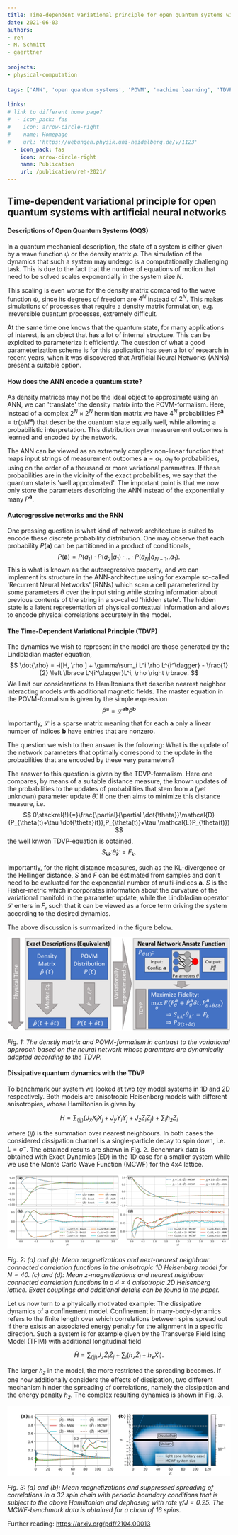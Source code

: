 ```yaml
---
title: Time-dependent variational principle for open quantum systems with artificial neural networks
date: 2021-06-03
authors:
- reh
- M. Schmitt
- gaerttner

projects:
- physical-computation

tags: ['ANN', 'open quantum systems', 'POVM', 'machine learning', 'TDVP']

links:
# link to different home page?
#  - icon_pack: fas
#    icon: arrow-circle-right
#    name: Homepage
#    url: 'https://uebungen.physik.uni-heidelberg.de/v/1123'
  - icon_pack: fas
    icon: arrow-circle-right
    name: Publication
    url: /publication/reh-2021/
---
```


## Time-dependent variational principle for open quantum systems with artificial neural networks

#### Descriptions of Open Quantum Systems (OQS)

In a quantum mechanical description, the state of a system is either given by a wave function $\psi$ or the density matrix $\rho$. The simulation of the dynamics that such a system may undergo is a computationally challenging task. This is due to the fact that the number of equations of motion that need to be solved scales exponentially in the system size $N$.

This scaling is even worse for the density matrix compared to the wave function $\psi$, since its degrees of freedom are $4^N$ instead of $2^N$. This makes simulations of processes that require a density matrix formulation, e.g. irreversible quantum processes, extremely difficult.

At the same time one knows that the quantum state, for many applications of interest, is an object that has a lot of internal structure. This can be exploited to parameterize it efficiently. The question of what a good parameterization scheme is for this application has seen a lot of research in recent years, when it was discovered that Artificial Neural Networks (ANNs) present a suitable option.

#### How does the ANN encode a quantum state?
As density matrices may not be the ideal object to approximate using an ANN, we can 'translate' the density matrix into the POVM-formalism. Here, instead of a complex $2^N\times 2^N$ hermitian matrix we have $4^N$ probabilities $P^\textbf{a}=\mathrm{tr}(\rho M^\textbf{a})$ that describe the quantum state equally well, while allowing a probabilistic interpretation. This distribution over measurement outcomes is learned and encoded by the network.

The ANN can be viewed as an extremely complex non-linear function that maps input strings of measurement outcomes $\textbf{a}=a_1..a_N$ to probabilities, using on the order of a thousand or more variational parameters. If these probabilities are in the vicinity of the exact probabilities, we say that the quantum state is 'well approximated'. The important point is that we now only store the parameters describing the ANN instead of the exponentially many $P^\textbf{a}$.

#### Autoregressive networks and the RNN
One pressing question is what kind of network architecture is suited to encode these discrete probability distribution. One may observe that each probability $P(\textbf{a})$ can be partitioned in a product of conditionals,
$$
P(\textbf{a}) = P(a_1)\cdot P(a_2|a_1)\cdot..\cdot P(a_N|a_{N-1}..a_1).
$$
This is what is known as the autoregressive property, and we can implement its structure in the ANN-architecture using for example so-called 'Recurrent Neural Networks' (RNNs) which scan a cell parameterized by some parameters $\theta$ over the input string while storing information about previous contents of the string in a so-called 'hidden state'. The hidden state is a latent representation of physical contextual information and allows to encode physical correlations accurately in the model.

#### The Time-Dependent Variational Principle (TDVP)
The dynamics we wish to represent in the model are those generated by the Lindbladian master equation,
$$
\dot{\rho} = -i[H, \rho ] + \gamma\sum_i L^i \rho L^{i^\dagger} - \frac{1}{2} \left \lbrace L^{i^\dagger}L^i, \rho \right \rbrace.
$$
We limit our considerations to Hamiltonians that describe nearest neighbor interacting models with additional magnetic fields. The master equation in the POVM-formalism is given by the simple expression
$$
\dot{P}^\textbf{a} = \mathcal{L}^\textbf{ab}P^\textbf{b}
$$
Importantly, $\mathcal{L}$ is a sparse matrix meaning that for each $\textbf{a}$ only a linear number of indices $\mathbf{b}$ have entries that are nonzero.

The question we wish to then answer is the following: What is the update of the network parameters that optimally correspond to the update in the probabilities that are encoded by these very parameters?

The answer to this question is given by the TDVP-formalism. Here one compares, by means of a suitable distance measure, the known updates of the probabilities to the updates of probabilities that stem from a (yet unknown) parameter update $\dot{\theta}$. If one then aims to minimize this distance measure, i.e.
$$
0\stackrel{!}{=}\frac{\partial}{\partial \dot{\theta}}\mathcal{D}(P_{\theta(t)+\tau \dot{\theta}(t)},P_{\theta(t)}+\tau \mathcal{L}P_{\theta(t)})
$$
the well knwon TDVP-equation is obtained,
$$
S_{kk^\prime}\dot{\theta}_{k^\prime}=F_k.
$$

Importantly, for the right distance measures, such as the KL-divergence or the Hellinger distance, $S$ and $F$ can be estimated from samples and don't need to be evaluated for the exponential number of multi-indices $\textbf{a}$. $S$ is the Fisher-metric which incorporates information about the curvature of the variational manifold in the parameter update, while the Lindbladian operator $\mathcal{L}$ enters in $F$, such that it can be viewed as a force term driving the system according to the desired dynamics.

The above discussion is summarized in the figure below.

<!-- ![The denstiy matrix and POVM-formalism in contrast to the variational approach based on the neural network whose paramters are dynamically adapted according to the TDVP.](Fig1.png) -->
<p align="center">
<img src="Fig1.png">
</p>

*Fig. 1: The denstiy matrix and POVM-formalism in contrast to the variational approach based on the neural network whose paramters are dynamically adapted according to the TDVP.*

#### Dissipative quantum dynamics with the TDVP
To benchmark our system we looked at two toy model systems in 1D and 2D respectively. Both models are anisotropic Heisenberg models with different anisotropies, whose Hamiltonian is given by

$$H = \sum_{\langle ij \rangle} (J_x X_i X_j + J_y Y_i Y_j + J_z Z_i Z_j) + \sum_i h_z Z_i $$

where $\langle ij \rangle$ is the summation over nearest neighbours. In both cases the considered dissipation channel is a single-particle decay to spin down, i.e. $L=\sigma^-$.
The obtained results are shown in Fig. 2. Benchmark data is obtained with Exact Dynamics (ED) in the 1D case for a smaller system while we use the Monte Carlo Wave Function (MCWF) for the 4x4 lattice.

<!-- ![Fig. 2: (_a_) and (_b_): Mean magnetizations and next-nearest neighbour connected correlation functions in the anisotropic 1D Heisenberg model for $N=40$. (_c_) and (_d_): Mean $z$-magnetizations and nearest neighbour connected correlation functions in a $4\times 4$ anisotropic 2D Heisenberg lattice.](Fig2.png) -->
<p align="center">
<img src="Fig2.png">
</p>

*Fig. 2: (_a_) and (_b_): Mean magnetizations and next-nearest neighbour connected correlation functions in the anisotropic 1D Heisenberg model for $N=40$. (_c_) and (_d_): Mean $z$-magnetizations and nearest neighbour connected correlation functions in a $4\times 4$ anisotropic 2D Heisenberg lattice. Exact couplings and additional details can be found in the paper.*

Let us now turn to a physically motivated example: The dissipative dynamics of a confinement model. Confinement in many-body-dynamics refers to the finite length over which correlations between spins spread out if there exists an associated energy penalty for the alignment in a specific direction. Such a system is for example given by the Transverse Field Ising Model (TFIM) with additional longitudinal field

$$\hat H = \sum_{\langle ij\rangle}  J_z \hat Z_i \hat Z_j + \sum_i \left( h_z \hat Z_i + h_x \hat X_i \right).$$


The larger $h_z$ in the model, the more restricted the spreading becomes. If one now additionally considers the effects of dissipation, two different mechanism hinder the spreading of correlations, namely the dissipation and the energy penalty $h_z$. The complex resulting dynamics is shown in Fig. 3.

<!-- ![Fig. 3: (_a_) and (_b_): Mean magnetizations and suppressed spreading of correlations in a 32 spin chain with periodic boundary conditions that is subject to the above Hamiltonian and dephasing with rate $\gamma/J = 0.25$.](Fig3.png) -->
<p align="center">
<img src="Fig3.png">
</p>

*Fig. 3: (_a_) and (_b_): Mean magnetizations and suppressed spreading of correlations in a 32 spin chain with periodic boundary conditions that is subject to the above Hamiltonian and dephasing with rate $\gamma/J = 0.25$. The MCWF-benchmark data is obtained for a chain of 16 spins.*


Further reading: https://arxiv.org/pdf/2104.00013
